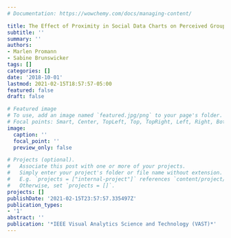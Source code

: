 ```yaml
---
# Documentation: https://wowchemy.com/docs/managing-content/

title: The Effect of Proximity in Social Data Charts on Perceived Group Unity
subtitle: ''
summary: ''
authors:
- Marlen Promann
- Sabine Brunswicker
tags: []
categories: []
date: '2018-10-01'
lastmod: 2021-02-15T18:57:57-05:00
featured: false
draft: false

# Featured image
# To use, add an image named `featured.jpg/png` to your page's folder.
# Focal points: Smart, Center, TopLeft, Top, TopRight, Left, Right, BottomLeft, Bottom, BottomRight.
image:
  caption: ''
  focal_point: ''
  preview_only: false

# Projects (optional).
#   Associate this post with one or more of your projects.
#   Simply enter your project's folder or file name without extension.
#   E.g. `projects = ["internal-project"]` references `content/project/deep-learning/index.md`.
#   Otherwise, set `projects = []`.
projects: []
publishDate: '2021-02-15T23:57:57.335497Z'
publication_types:
- '1'
abstract: ''
publication: '*IEEE Visual Analytics Science and Technology (VAST)*'
---
```

